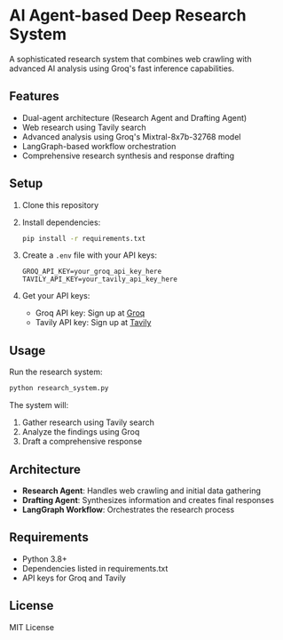 # AI Agent-based Deep Research System

A sophisticated research system that combines web crawling with advanced AI analysis using Groq's fast inference capabilities.

## Features

- Dual-agent architecture (Research Agent and Drafting Agent)
- Web research using Tavily search
- Advanced analysis using Groq's Mixtral-8x7b-32768 model
- LangGraph-based workflow orchestration
- Comprehensive research synthesis and response drafting

## Setup

1. Clone this repository
2. Install dependencies:
   ```bash
   pip install -r requirements.txt
   ```

3. Create a `.env` file with your API keys:
   ```
   GROQ_API_KEY=your_groq_api_key_here
   TAVILY_API_KEY=your_tavily_api_key_here
   ```

4. Get your API keys:
   - Groq API key: Sign up at [Groq](https://console.groq.com/)
   - Tavily API key: Sign up at [Tavily](https://tavily.com/)

## Usage

Run the research system:
```bash
python research_system.py
```

The system will:
1. Gather research using Tavily search
2. Analyze the findings using Groq
3. Draft a comprehensive response

## Architecture

- **Research Agent**: Handles web crawling and initial data gathering
- **Drafting Agent**: Synthesizes information and creates final responses
- **LangGraph Workflow**: Orchestrates the research process

## Requirements

- Python 3.8+
- Dependencies listed in requirements.txt
- API keys for Groq and Tavily

## License

MIT License 